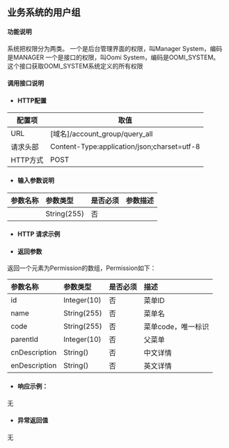 ## 业务系统的用户组

#### 功能说明

系统把权限分为两类。
一个是后台管理界面的权限，叫Manager System，编码是MANAGER
一个是接口的权限，叫Oomi System，编码是OOMI_SYSTEM。
这个接口获取OOMI_SYSTEM系统定义的所有权限

#### 调用接口说明

* #### HTTP配置

| 配置项 | 取值 |
| --- | --- |
| URL | \[域名\]/account_group/query_all|
| 请求头部 | Content-Type:application/json;charset=utf-8 |
| HTTP方式 | POST|

* #### 输入参数说明

| 参数名称 | 参数类型 | 是否必须 | 参数描述 |
| :--- | :--- | :--- | :--- |
| | String\(255\) | 否 | |


* #### HTTP 请求示例


* #### 返回参数

返回一个元素为Permission的数组，Permission如下：

| 参数名称 | 参数类型 | 是否必须 | 描述 |
| :--- | :--- | :--- | :--- |
|id| Integer(10) | 否 |菜单ID |
|name |String\(255\) | 否 | 菜单名|
| code| String\(255\)| 否 | 菜单code，唯一标识|
| parentId| Integer(10)| 否 | 父菜单|
| cnDescription|String\(\) | 否 | 中文详情|
| enDescription| String\(\)| 否 | 英文详情|







* #### 响应示例：

无

* #### 异常返回值

无



